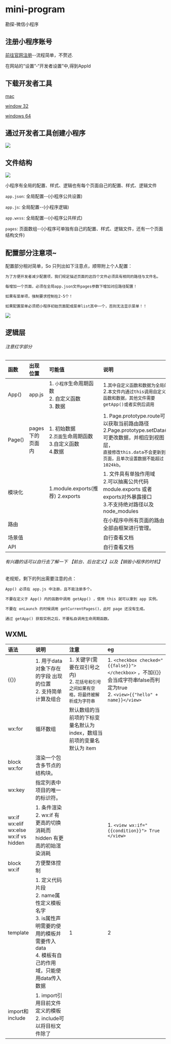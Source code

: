 # mini-program
勘探-微信小程序
## 注册小程序账号
   [前往官网注册](https://mp.weixin.qq.com)--流程简单，不赘述.

   在网站的“设置”-“开发者设置”中,得到AppId
## 下载开发者工具
   [mac](https://servicewechat.com/wxa-dev-logic/download_redirect?type=darwin&from=mpwiki)

   [window 32](https://servicewechat.com/wxa-dev-logic/download_redirect?type=ia32&from=mpwiki)

   [windows 64](https://servicewechat.com/wxa-dev-logic/download_redirect?type=x64&from=mpwiki)
## 通过开发者工具创建小程序
<img src="https://mp.weixin.qq.com/debug/wxadoc/dev/image/new_project.png?t=2017727">

## 文件结构
<img src="https://ks3-cn-beijing.ksyun.com/static.toptest.yidianzixun.com/public/file/1502438902721/2324F974-6980-4103-A1F3-762517A441DA.png">

小程序有全局的配置、样式、逻辑也有每个页面自己的配置、样式、逻辑文件

`app.json`: 全局配置--(小程序公共设置)

`app.js`: 全局配置--(小程序逻辑)

`app.wxss`: 全局配置--(小程序公共样式)

`pages`: 页面数组--(小程序可单独有自己的配置、样式、逻辑文件，还有一个页面结构文件)


## 配置部分注意项~
配置部分相对简单，So 只列出如下注意点，顺带附上个人配置：

 `为了方便开发者减少配置项，我们规定描述页面的这四个文件必须具有相同的路径与文件名。`

 `每增加一个页面，必须在全局app.json文件pages参数下增加对应路径配置！`

 `如果有菜单项，强制要求控制在2-5个！`

 `如果配置菜单必须把小程序初始页面配成菜单list其中一个，否则无法显示菜单！！`

<img src="https://ks3-cn-beijing.ksyun.com/static.toptest.yidianzixun.com/public/file/1502440109024/88DB58C9-6F3A-493C-B9D5-1F3C745D1CA2.png">

## 逻辑层

###### 注意红字部分

| 函数    | 出现位置        |          可能值                                                |  说明 |
|:---|:--|:--|:--|
| App()  | app.js         | 1. `小程序`生命周期函数<br/>2. 自定义函数<br/>3. 数据              |  1.`其中自定义函数和数据为全局的` <br/> 2.`本文件内通过this调用自定义函数和数据，其他文件需要getApp()或者实例后调用`   |
| Page() | pages下的页面内 | 1. 初始数据<br/>2.`页面`生命周期函数<br/>3.自定义函数<br/>4.数据    |  1. Page.prototype.route可以获取当前路由路径<br/>2.Page.prototype.setData()可更改数据，并相应到视图层，<br/>`直接修改this.data不会更新到页面，且单次设置数据不能超过1024kb。`
| 模块化  |               | 1.module.exports(推荐) 2.exports                                |  1. 文件具有单独作用域<br/>2.可以抽离公共代码module.exports 或者 exports对外暴露接口<br/>3.不支持绝对路径以及node_modules              |
|路由    |                |                                                                | 在小程序中所有页面的路由全部由框架进行管理。|
|场景值  |                |                                                                | 自行查看文档|
|API    |                |                                                                |自行查看文档|

###### 有兴趣的话可以自行去了解一下 【前台、后台定义】以及【销毁小程序的时机】

老规矩，剩下的列出需要注意的点：

`App() 必须在 app.js 中注册，且不能注册多个。`

`不要在定义于 App() 内的函数中调用 getApp() ，使用 this 就可以拿到 app 实例。`

`不要在 onLaunch 的时候调用 getCurrentPages()，此时 page 还没有生成。`

`通过 getApp() 获取实例之后，不要私自调用生命周期函数。`


## WXML

| 语法   |  说明  |  注意  |    eg    |
|:---|:---|:---|:---|
|  {{}}     | 1. 用于data对象下存在的字段 出现的位置 <br/> 2. 支持简单计算及组合   | 1. 关键字(需要在双引号之内) <br/> 2. `花括号和引号之间如果有空格，将最终被解析成为字符串` | 1. `<checkbox checked="{{false}}"> </checkbox>` ，不加{{}}会当成字符串false而判定为true <br/> 2. `<view>{{"hello" + name}}</view>`|
|  wx:for   |   循环数组 | 默认数组的当前项的下标变量名默认为 index，数组当前项的变量名默认为 item         |                    |
| block wx:for |渲染一个包含多节点的结构块。 | | |
| wx:key |指定列表中项目的唯一的标识符。 | | |
| wx:if <br/> wx:elif <br/>  wx:else <br/> wx:if vs hidden | 1. 条件渲染 <br/> 2. wx:if 有更高的切换消耗而 hidden 有更高的初始渲染消耗 | | 1. `<view wx:if="{{condition}}"> True </view>`|
| block wx:if | 方便整体控制 | | |
| template | 1. 定义代码片段 <br/> 2. name属性定义模板名字<br/> 3. is属性声明需要的使用的模板并需要传入data <br/> 4. 模板有自己的作用域，只能使用data传入数据 | 1 | 2 |
| import和include | 1. import引用目前文件定义的模板 <br/> 2. include可以将目标文件除了<template/>的整个代码引入，相当于是拷贝到include位置  |  1. `import 有作用域的概念，即只会 import 目标文件中定义的 template，而不会 import 目标文件 import 的 template。`  | 3 |
| 事件 | 1. touchstart、touchmove、touchcancel、touchend、、taplongtap <br/> 2. 如无特殊说明，当组件触发事件时，逻辑层绑定该事件的处理函数会收到一个事件对象。(说白了，就是绑定事件js位置会带一个对象，其中包括很多属性) | bind事件绑定不会阻止冒泡事件向上冒泡，catch事件绑定可以阻止冒泡事件向上冒泡。|  1. `bindtap` <br/> 2. ` catchtouchstart` |


### WXSS和组件等持续更新中...

觉得还不错就点个赞吧~👍

